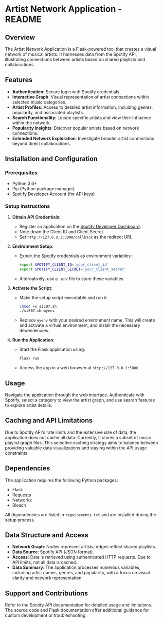 # Artist Network Application - README

## Overview
The Artist Network Application is a Flask-powered tool that creates a visual network of musical artists. It harnesses data from the Spotify API, illustrating connections between artists based on shared playlists and collaborations.

## Features
- **Authentication**: Secure login with Spotify credentials.
- **Interactive Graph**: Visual representation of artist connections within selected music categories.
- **Artist Profiles**: Access to detailed artist information, including genres, popularity, and associated playlists.
- **Search Functionality**: Locate specific artists and view their influence within the network.
- **Popularity Insights**: Discover popular artists based on network connections.
- **Extended Network Exploration**: Investigate broader artist connections beyond direct collaborations.

## Installation and Configuration

### Prerequisites
- Python 3.6+
- Pip (Python package manager)
- Spotify Developer Account (for API keys)

### Setup Instructions

1. **Obtain API Credentials**:
   - Register an application on the [Spotify Developer Dashboard](https://developer.spotify.com/documentation/web-api).
   - Note down the Client ID and Client Secret.
   - Set `http://127.0.0.1:5000/callback` as the redirect URI.

2. **Environment Setup**:
   - Export the Spotify credentials as environment variables:
     ```bash
     export SPOTIFY_CLIENT_ID='your_client_id'
     export SPOTIFY_CLIENT_SECRET='your_client_secret'
     ```
   - Alternatively, use a `.env` file to store these variables.

3. **Activate the Script**:
   - Make the setup script executable and run it:
     ```bash
     chmod +x si507.sh
     ./si507.sh myenv
     ```
   - Replace `myenv` with your desired environment name. This will create and activate a virtual environment, and install the necessary dependencies.

4. **Run the Application**:
   - Start the Flask application using:
     ```bash
     flask run
     ```
   - Access the app in a web browser at `http://127.0.0.1:5000`.

## Usage

Navigate the application through the web interface. Authenticate with Spotify, select a category to view the artist graph, and use search features to explore artist details.

## Caching and API Limitations

Due to Spotify API's rate limits and the extensive size of data, the application does not cache all data. Currently, it stores a subset of music playlist graph files. This selective caching strategy aims to balance between providing valuable data visualizations and staying within the API usage constraints.

## Dependencies

The application requires the following Python packages:
- Flask
- Requests
- Networkx
- Bleach

All dependencies are listed in `requirements.txt` and are installed during the setup process.

## Data Structure and Access

- **Network Graph**: Nodes represent artists; edges reflect shared playlists.
- **Data Source**: Spotify API (JSON format).
- **Access**: Data is retrieved using authenticated HTTP requests. Due to API limits, not all data is cached.
- **Data Summary**: The application processes numerous variables, including artist names, genres, and popularity, with a focus on visual clarity and network representation.

## Support and Contributions

Refer to the Spotify API documentation for detailed usage and limitations. The source code and Flask documentation offer additional guidance for custom development or troubleshooting.
